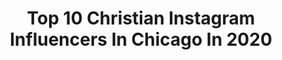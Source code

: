 ---
title: Top 10 Christian Instagram Influencers In Chicago In 2020
description: >-
  Find top christian Instagram influencers in Chicago in 2020. Most popular hashtags: #covid19 #love #chicago #covid.
platform: Instagram
profiles:
  - username: "oluchizelda"
    fullname: >-
      ZELDA Short Hair + Hair Color
    location: "United States"
    followers: 53940
    engagement: 117
    commentsToLikes: 0.057559
    id: ck0w07p36cso30i197oh79mp4
    verified: false
    hashtags: "#chicagohair, #naturalhairchicago, #haircolor, #thinkviv"
  - username: "angelicagallegosmusica"
    fullname: >-
      Angelica Gallegos
    location: "United States"
    followers: 26903
    engagement: 355
    commentsToLikes: 0.023056
    id: ck5qcnt0srh8a0i11c980niwz
    verified: false
    hashtags: "#sitevas, #miprimeralbum, #chulaychingona, #mayo1"
  - username: "cohv_ink"
    fullname: >-
      Christian 🌈
    location: "United States"
    followers: 6647
    engagement: 383
    commentsToLikes: 0.038413
    id: ck5hpcvror5bg0i11s78nn6uf
    verified: false
    hashtags: "#rosetattoo, #mylittlepony, #chicagofacemask, #chicagotattoo"
  - username: "rwsharpejr"
    fullname: >-
      Reginald Wayne Sharpe Jr.
    location: "United States"
    followers: 46493
    engagement: 292
    commentsToLikes: 0.038132
    id: ck55pz2tabphc0i119wxat1fb
    verified: false
    hashtags: "#godwilltakecareofyou, #happymothersday2020, #covid19, #staysafe"
  - username: "wheatoncollegeil"
    fullname: >-
      Wheaton College IL
    location: "United States"
    followers: 12041
    engagement: 656
    commentsToLikes: 0.015354
    id: ck0udp8w3jjl80i19nia2zc7x
    verified: false
    hashtags: "#wheatonpeoplewednesday, #memorialday, #goodfriday, #petsofwheaton"
  - username: "peanuttillman"
    fullname: >-
      Charles Tillman
    location: "United States"
    followers: 132150
    engagement: 365
    commentsToLikes: 0.017489
    id: ck15utxltoim90i19bzw654bh
    verified: true
    hashtags: "#65miles, #beckley, #ad, #ronaldmcdonaldhouse"
  - username: "askthemartins"
    fullname: >-
      Kenyon & Taccara Martin
    location: "United States"
    followers: 43306
    engagement: 167
    commentsToLikes: 0.039680
    id: ck13ajewmqnym0i19240pvnpq
    verified: false
    hashtags: "#socialdistancing, #marriagestory, #wife, #godlyhusband"
  - username: "papalninja"
    fullname: >-
      Sean Bryan
    location: "United States"
    followers: 27330
    engagement: 384
    commentsToLikes: 0.022734
    id: ck13ak2x8qrcw0i19ehqaf9vb
    verified: false
    hashtags: "#divinemercy, #dayjob, #jumpingspider, #parkour"
  - username: "officialblairchristian"
    fullname: >-
      Blair Christian (🗣BC MEDIA 📺)
    location: "United States"
    followers: 19174
    engagement: 278
    commentsToLikes: 0.039462
    id: ck9wd22codpwn0j78jkgl90wz
    verified: false
    hashtags: "#letsgetit, #beauty, #gobegreat, #24"
  - username: "theaaronwolf"
    fullname: >-
      𝗔𝗮𝗿𝗼𝗻 𝗪𝗼𝗹𝗳
    location: "United States"
    followers: 32463
    engagement: 382
    commentsToLikes: 0.012846
    id: ck6uhrgdrat4z0j711q6k2tho
    verified: true
    hashtags: "#smile, #love, #baseball, #washingtonpost"
---